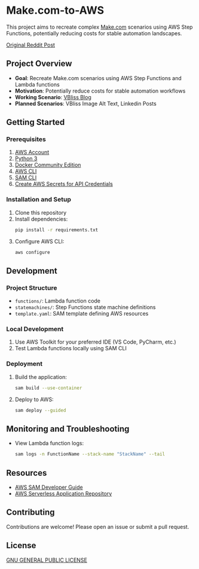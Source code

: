 # Make.com-to-AWS

This project aims to recreate complex [Make.com](https://make.com) scenarios using AWS Step Functions, potentially reducing costs for stable automation landscapes.

[Original Reddit Post](https://www.reddit.com/r/Integromat/comments/1fh5qzv/user_of_makecom_started_to_migrate_scenarios_to/)

## Project Overview

- **Goal**: Recreate Make.com scenarios using AWS Step Functions and Lambda functions
- **Motivation**: Potentially reduce costs for stable automation workflows
- **Working Scenario**: [VBliss Blog](https://github.com/amaynez/Make.com-to-AWS/tree/main/VBliss_Blog)
- **Planned Scenarios**: VBliss Image Alt Text, Linkedin Posts

## Getting Started

### Prerequisites

1. [AWS Account](https://aws.amazon.com/)
2. [Python 3](https://www.python.org/downloads/)
3. [Docker Community Edition](https://hub.docker.com/search/?type=edition&offering=community)
4. [AWS CLI](https://aws.amazon.com/cli/)
5. [SAM CLI](https://docs.aws.amazon.com/serverless-application-model/latest/developerguide/serverless-sam-cli-install.html)
6. [Create AWS Secrets for API Credentials](https://docs.aws.amazon.com/secretsmanager/latest/userguide/create_secret.html)

### Installation and Setup

1. Clone this repository
2. Install dependencies:
   ```bash
   pip install -r requirements.txt
   ```
3. Configure AWS CLI:
   ```bash
   aws configure
   ```

## Development

### Project Structure

- `functions/`: Lambda function code
- `statemachines/`: Step Functions state machine definitions
- `template.yaml`: SAM template defining AWS resources

### Local Development

1. Use AWS Toolkit for your preferred IDE (VS Code, PyCharm, etc.)
2. Test Lambda functions locally using SAM CLI

### Deployment

1. Build the application:
   ```bash
   sam build --use-container
   ```
2. Deploy to AWS:
   ```bash
   sam deploy --guided
   ```

## Monitoring and Troubleshooting

- View Lambda function logs:
  ```bash
  sam logs -n FunctionName --stack-name "StackName" --tail
  ```

## Resources

- [AWS SAM Developer Guide](https://docs.aws.amazon.com/serverless-application-model/latest/developerguide/what-is-sam.html)
- [AWS Serverless Application Repository](https://aws.amazon.com/serverless/serverlessrepo/)

## Contributing

Contributions are welcome! Please open an issue or submit a pull request.

## License

[GNU GENERAL PUBLIC LICENSE](LICENSE)
